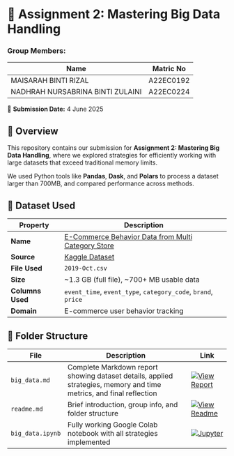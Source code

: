 # 📘 Assignment 2: Mastering Big Data Handling  
### Group Members:
| Name              | Matric No       |
|-------------------|-----------------|
| MAISARAH BINTI RIZAL   | A22EC0192      |
| NADHRAH NURSABRINA BINTI ZULAINI  | A22EC0224    |

📅 **Submission Date:** 4 June 2025  



## 📌 Overview

This repository contains our submission for **Assignment 2: Mastering Big Data Handling**, where we explored strategies for efficiently working with large datasets that exceed traditional memory limits.

We used Python tools like **Pandas**, **Dask**, and **Polars** to process a dataset larger than 700MB, and compared performance across methods.



## 🧾 Dataset Used

| Property | Description |
|---------|-------------|
| **Name** | [E-Commerce Behavior Data from Multi Category Store](https://www.kaggle.com/datasets/mkechinov/ecommerce-behavior-data-from-multi-category-store) |
| **Source** | [Kaggle Dataset](https://www.kaggle.com/datasets/mkechinov/ecommerce-behavior-data-from-multi-category-store)  |
| **File Used** | `2019-Oct.csv` |
| **Size** | ~1.3 GB (full file), ~700+ MB usable data |
| **Columns Used** | `event_time`, `event_type`, `category_code`, `brand`, `price` |
| **Domain** | E-commerce user behavior tracking |



## 📁 Folder Structure
| File           | Description | Link                          |
|----------------|-------------|-------------------------------|
| `big_data.md`  | Complete Markdown report showing dataset details, applied strategies, memory and time metrics, and final reflection | [![View Report](https://img.shields.io/badge/View-Readme-brightgreen?logo=markdown&logoColor=white)](big_data.md) |
| `readme.md`    | Brief introduction, group info, and folder structure| [![View Readme](https://img.shields.io/badge/View-Readme-brightgreen?logo=markdown&logoColor=white)](readme.md) |
| `big_data.ipynb` | Fully working Google Colab notebook with all strategies implemented | [![Jupyter](https://img.shields.io/badge/Open-Jupyter-F37626?logo=jupyter&logoColor=white)](big_data.ipynb) |

